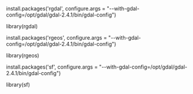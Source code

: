 

install.packages('rgdal', configure.args = "--with-gdal-config=/opt/gdal/gdal-2.4.1/bin/gdal-config")

library(rgdal)

install.packages('rgeos', configure.args = "--with-gdal-config=/opt/gdal/gdal-2.4.1/bin/gdal-config")

library(rgeos)

install.packages('sf', configure.args = "--with-gdal-config=/opt/gdal/gdal-2.4.1/bin/gdal-config")

library(sf)

